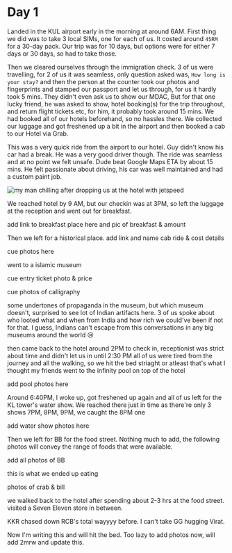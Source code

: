 # Day 1

Landed in the KUL airport early in the morning at around 6AM. First thing we did was to take 3 local SIMs, one for each of us.
It costed around `45RM` for a 30-day pack. Our trip was for 10 days, but options were for either 7 days or 30 days, so had to take those.

Then we cleared ourselves through the immigration check.
3 of us were travelling, for 2 of us it was seamless, only question asked was, `How long is your stay?` and then the person at the counter
took our photos and fingerprints and stamped our passport and let us through, for us it hardly took 5 mins. They didn't even ask us to show
our MDAC, But for that one lucky friend, he was asked to show, hotel booking(s) for the trip throughout, and return flight tickets etc, for
him, it
probably took around 15 mins. We had booked all of our hotels beforehand, so no hassles there. We collected our luggage and got freshened
up a bit in the airport and then booked a cab to our Hotel via Grab.

This was a very quick ride from the airport to our hotel. Guy didn't know his car had a break. He was a very good driver though.
The ride was seamless and at no point we felt unsafe. Dude beat Google Maps ETA by about 15 mins. He felt passionate about driving, his car 
was well maintained and had a custom paint job.

![my man chilling after dropping us at the hotel with jetspeed](../assets/images/my%20man%20chilling%20after%20dropping%20us%20at%20the%20hotel%20with%20jetspeed.png)

We reached hotel by 9 AM, but our checkin was at 3PM, so left the luggage at the reception and went out for breakfast.

add link to breakfast place here and pic of breakfast & amount

Then we left for a historical place. 
add link and name
cab ride & cost details

cue photos here

went to a islamic museum

cue entry ticket photo & price

cue photos of calligraphy

some undertones of propaganda in the museum, but which museum doesn't, surprised to see lot of Indian artifacts here. 
3 of us spoke about who looted what and when from India and how rich we could've been if not for that.
I guess, Indians can't escape from this conversations in any big museums around the world :cry:

then came back to the hotel around 2PM to check in, receptionist was strict about time and didn't let us in until 2:30 PM
all of us were tired from the journey and all the walking, so we hit the bed striaght or atleast that's what I thought
my friends went to the infinity pool on top of the hotel 

add pool photos here

Around 6:40PM, I woke up, got freshened up again and all of us left for the KL tower's water show.
We reached there just in time as there're only 3 shows 7PM, 8PM, 9PM, we caught the 8PM one

add water show photos here

Then we left for BB for the food street.
Nothing much to add, the following photos will convey the range of foods that were available.

add all photos of BB

this is what we ended up eating

photos of crab & bill

we walked back to the hotel after spending about 2-3 hrs at the food street.
visited a Seven Eleven store in between.

KKR chased down RCB's total wayyyy before.
I can't take GG hugging Virat.

Now I'm writing this and will hit the bed.
Too lazy to add photos now, will add 2mrw and update this.
